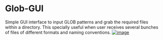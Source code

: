 # Glob-GUI
Simple GUI interface to input GLOB patterns and grab the required files within a directory. This specially useful when user receives several bunches of files of different formats and naming conventions.
<a href="https://ibb.co/DkxJTcZ"><img src="https://i.ibb.co/3WD3Q6n/image.png" alt="image" border="0"></a>
